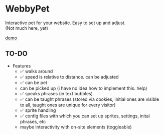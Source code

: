 # WebbyPet
Interactive pet for your website. Easy to set up and adjust.<br>
(Not much here, yet)

[demo](https://drakonic.neocities.org/webbypet)

## TO-DO
- Features
  - ✅ walks around
  - ✅ speed is relative to distance. can be adjusted
  - ✅ can be pet
  - can be picked up (i have no idea how to implement this. help)
  - ✅ speaks phrases (in text bubbles)
  - ✅ can be taught phrases (stored via cookies, initial ones are visible to all, taught ones are unique for every visitor)
  - ✅ sprite handling
  - ✅ config files with which you can set up sprites, settings, inital phrases, etc
  - maybe interactivity with on-site elements (toggleable)
